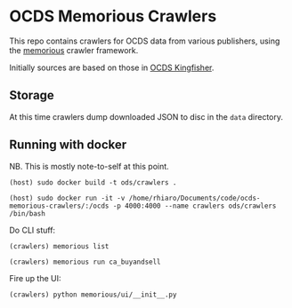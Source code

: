 # OCDS Memorious Crawlers

This repo contains crawlers for OCDS data from various publishers, using the [memorious](https://github.com/alephdata/memorious) crawler framework. 

Initially sources are based on those in [OCDS Kingfisher](https://github.com/open-contracting/kingfisher).

## Storage

At this time crawlers dump downloaded JSON to disc in the `data` directory.

## Running with docker

NB. This is mostly note-to-self at this point.

```
(host) sudo docker build -t ods/crawlers .

(host) sudo docker run -it -v /home/rhiaro/Documents/code/ocds-memorious-crawlers/:/ocds -p 4000:4000 --name crawlers ods/crawlers /bin/bash
```

Do CLI stuff:

```
(crawlers) memorious list

(crawlers) memorious run ca_buyandsell
```

Fire up the UI:

```
(crawlers) python memorious/ui/__init__.py
```